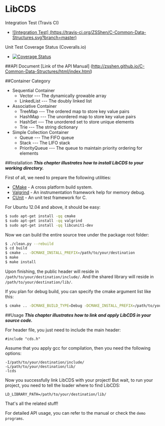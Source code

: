 LibCDS
=============

Integration Test (Travis CI)
+ [![Integration Test] (https://travis-ci.org/ZSShen/C-Common-Data-Structures.svg?branch=master)](https://travis-ci.org/ZSShen/C-Common-Data-Structures)  

Unit Test Coverage Status (Coveralls.io)
+ [![Coverage Status](https://coveralls.io/repos/ZSShen/C-Common-Data-Structures/badge.svg?branch=master&service=github)](https://coveralls.io/github/ZSShen/C-Common-Data-Structures?branch=master)  

##API Document
[Link of the API Manual] (http://zsshen.github.io/C-Common-Data-Structures/html/index.html)

##Container Category
 - Sequential Container
   - Vector --- The dynamically growable array
   - LinkedList --- The doubly linked list
 - Associative Container
   - TreeMap --- The ordered map to store key value pairs
   - HashMap --- The unordered map to store key value pairs
   - HashSet --- The unordered set to store unique elements
   - Trie --- The string dictionary
 - Simple Collection Container
   - Queue --- The FIFO queue
   - Stack --- The LIFO stack
   - PriorityQueue --- The queue to maintain priority ordering for elements

##Installation
***This chapter illustrates how to install LibCDS to your working directory.***

First of all, we need to prepare the following utilities:
- [CMake] - A cross platform build system.
- [Valgrind] - An instrumentation framework help for memory debug.
- [CUnit] - An unit test framework for C.

For Ubuntu 12.04 and above, it should be easy:
``` sh
$ sudo apt-get install -qq cmake
$ sudo apt-get install -qq valgrind
$ sudo apt-get install -qq libcunit1-dev
```
Now we can build the entire source tree under the package root folder:
``` sh
$ ./clean.py --rebuild
$ cd build
$ cmake .. -DCMAKE_INSTALL_PREFIX=/path/to/your/destination
$ make
$ make install
```
Upon finishing, the public header will reside in `/path/to/your/destination/include/`.
And the shared library will reside in `/path/to/your/destination/lib/`.

If you plan for debug build, you can specify the cmake argument list like this:
``` sh
$ cmake .. -DCMAKE_BUILD_TYPE=Debug -DCMAKE_INSTALL_PREFIX=/path/to/your/destination
```

##Usage
***This chapter illustrates how to link and apply LibCDS in your source code.***

For header file, you just need to include the main header:
```
#include "cds.h"
```
Assume that you apply gcc for compilation, then you need the following options:
```
-I/path/to/your/destination/include/
-L/path/to/your/destination/lib/
-lcds
```
Now you successfully link LibCDS with your project!
But wait, to run your project, you need to tell the loader where to find LibCDS:
```
LD_LIBRARY_PATH=/path/to/your/destination/lib/
```
That's all the related stuff!

For detailed API usage, you can refer to the manual or check the `demo programs`.


[CMake]:http://www.cmake.org/
[Valgrind]:http://valgrind.org/
[CUnit]:http://cunit.sourceforge.net/
